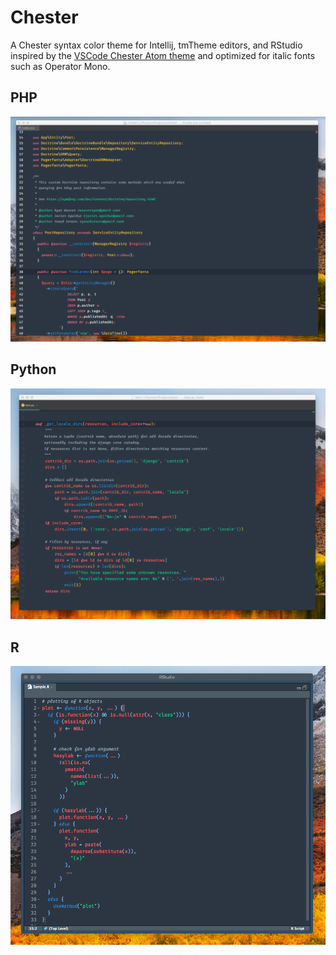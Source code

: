 # Chester
A Chester syntax color theme for Intellij, tmTheme editors, and RStudio inspired by the [VSCode Chester Atom theme](https://github.com/ceckenrode/vscode-chester-atom) and optimized for italic fonts such as Operator Mono.

## PHP
![Screenshot of theme with PHP](phpstorm-chester.png)

## Python
![Screenshot of theme with python](python.png)

## R
![Screenshot of theme with R](r.png)
